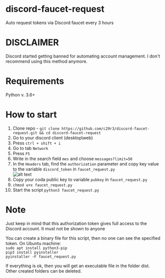 # discord-faucet-request
Auto request tokens via Discord faucet every 3 hours

# DISCLAIMER  
Discord started getting banned for automating account management. I don't recommend using this method anymore.

# Requirements
Python v. 3.6+

# How to start
1. Clone repo - `git clone https://github.com/c29r3/discord-faucet-request.git && cd discord-faucet-request`
1. Go to your discord client (desktop\web) 
2. Press `ctrl + shift + i`
3. Go to tab `Network`
4. Press `F5`
5. Write in the search field `mes` and choose `messages?limit=50`
6. In the `Headers` tab, find the `authorization` parameter and copy key value to the variable `discord_token` in `faucet_request.py`\
![alt text](http://i.imgur.com/zp2BlOY.png "example")
7. Copy your coda public key to variable `pubkey` in `faucet_request.py`
8. `chmod u+x faucet_request.py`
9. Start the script `python3 faucet_request.py`

# Note
Just keep in mind that this authorization token gives full access to the Discord account. It must not be shown to anyone

You can create a binary file for this script, then no one can see the specified token. 
On Ubuntu machine:\
`sudo apt install python3-pip`\
`pip3 install pyinstaller`\
`pyinstaller -F faucet_request.py`

If everything is ok, then you will get an executable file in the folder dist. Other created folders can be deleted.
